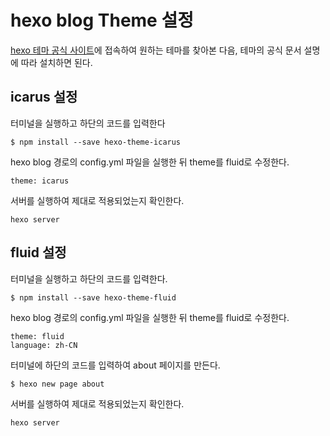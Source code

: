 ﻿# hexo blog Theme 설정
[hexo 테마 공식 사이트](https://hexo.io/themes/)에 접속하여 원하는 테마를 찾아본 다음, 
테마의 공식 문서 설명에 따라 설치하면 된다.

## icarus 설정
터미널을 실행하고 하단의 코드를 입력한다
```
$ npm install --save hexo-theme-icarus
```
hexo blog 경로의 config.yml 파일을 실행한 뒤 theme를 fluid로 수정한다.
```
theme: icarus
```
서버를 실행하여 제대로 적용되었는지 확인한다.
```
hexo server
```
## fluid 설정
터미널을 실행하고 하단의 코드를 입력한다.
```
$ npm install --save hexo-theme-fluid
```
hexo blog 경로의 config.yml 파일을 실행한 뒤 theme를 fluid로 수정한다.
```
theme: fluid
language: zh-CN
```
터미널에 하단의 코드를 입력하여 about 페이지를 만든다.
```
$ hexo new page about
```
서버를 실행하여 제대로 적용되었는지 확인한다.
```
hexo server
```


